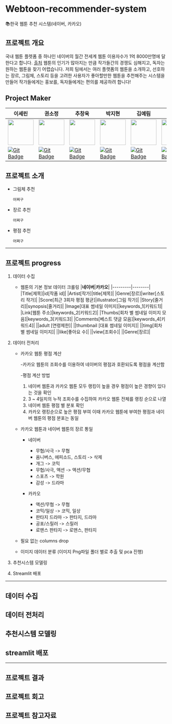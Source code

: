 # Webtoon-recommender-system
📚한국 웹툰 추천 시스템(네이버, 카카오)
## 프로젝트 개요

국내 웹툰 플렛폼 중 하나인 네이버의 월간 전세계 웹툰 이용자수가 1억 8000만명에 달한다고 합니다. [출처](https://www.upinews.kr/newsView/upi202205020041) 웹툰의 인기가 많아지는 만큼 작가들간의 경쟁도 심해지고, 독자는 원하는 웹툰을 찾기 어렵습니다. 저희 팀에서는 여러 플랫폼의 웹툰을 소개하고, 선호하는 장르, 그림체, 스토리 등을 고려한 사용자가 좋아할만한 웹툰을 추천해주는 시스템을 만들어 작가들에게는 홍보를, 독자들에게는 편의를 제공하려 합니다!

## Project Maker

|  이세린  |  권소정  |  추창욱  |  박지현  |  김예림  |  음이레  |
|--------|--------|--------|--------|--------|--------|
| <img src='https://avatars.githubusercontent.com/u/105341794?v=4' height=80 width=80></img> | <img src='https://avatars.githubusercontent.com/u/105343406?v=4' height=80 width=80></img> | <img src='https://avatars.githubusercontent.com/u/107037722?v=4' height=80 width=80></img> | <img src='https://avatars.githubusercontent.com/u/108461149?v=4' height=80 width=80></img> | <img src='https://avatars.githubusercontent.com/u/105343281?v=4' height=80 width=80></img> | <img src='https://avatars.githubusercontent.com/u/92346855?v=4' height=80 width=80></img> 
| [![Git Badge](http://img.shields.io/badge/-Github-black?style=flat-square&logo=github)](https://github.com/srinlin) | [![Git Badge](http://img.shields.io/badge/-Github-black?style=flat-square&logo=github)](https://github.com/Kwon-Sojung) | [![Git Badge](http://img.shields.io/badge/-Github-black?style=flat-square&logo=github)](https://github.com/chuchacha) | [![Git Badge](http://img.shields.io/badge/-Github-black?style=flat-square&logo=github)](https://github.com/milhaud1201) | [![Git Badge](http://img.shields.io/badge/-Github-black?style=flat-square&logo=github)](https://github.com/yelimlikelion) | [![Git Badge](http://img.shields.io/badge/-Github-black?style=flat-square&logo=github)](https://github.com/yirehE) |


## 프로젝트 소개
* 그림체 추천
  ```
  어쩌구
  ```
  
* 장르 추천
  ```
  어쩌구
  ```
  
* 평점 추천
  ```
  어쩌구
  ```

_ _ _
## 프로젝트 progress
1. 데이터 수집
    * 웹툰의 기본 정보 데이터 크롤링
      |**네이버**|**카카오**|
      |---------|--------|
      |Title[제목]|id[작품 id]|
      |Artist[작가]|title[제목]|
      |Genre[장르]|writer[스토리 작가]|
      |Score[최근 3회차 평점 평균]|illustrator[그림 작가]|
      |Story[줄거리]|synopsis[줄거리]|
      |Image[대표 썸네일 이미지]|keywords_1[키워드1]|
      |Link[웹툰 주소]|keywords_2[키워드2]|
      |Thumbs[회차 별 썸네일 이미지 모음]|keywords_3[키워드3]|
      |Comments[베스트 댓글 모음]|keywords_4[키워드4]|
      ||adult [연령제한]|
      ||thumbnail [대표 썸네일 이미지]|
      ||timg[회차 별 썸네일 이미지]|
      ||like[좋아요 수]|
      ||view[조회수]|
      ||Genre[장르]|
      
  
2. 데이터 전처리
    * 카카오 웹툰 평점 계산
    
      -카카오 웹툰의 조회수를 이용하여 네이버의 평점과 호환되도록 평점을 계산함 
      
      -평점 계산 방법
        1. 네이버 웹툰과 카카오 웹툰 모두 랭킹이 높을 경우 평점이 높은 경향이 있다는 것을 확인
        2. 3 ~ 4일치의 누적 조회수를 수집하여 카카오 웹툰 전체를 랭킹 순으로 나열
        3. 네이버 웹툰 평점 별 분포 확인
        4. 카카오 랭킹순으로 높은 평점 부여 이때 카카오 웹툰에 부여한 평점과 네이버 웹툰의 평점 분포는 동일

    * 카카오 웹툰과 네이버 웹툰의 장르 통일
     
      - 네이버
        - 무협/사극 -> 무협
        - 옴니버스, 에피소드, 스토리 -> 삭제
        - 개그 -> 코믹
        - 무협/사극, 액션 -> 액션/무협
        - 스포츠 -> 학원
        - 감성 -> 드라마 

      - 카카오
        - 액션/무협 -> 무협
        - 코믹/일상 -> 코믹, 일상
        - 판타지 드라마 -> 판타지, 드라마
        - 공포/스릴러 -> 스릴러
        - 로맨스 판타지 -> 로맨스, 판타지  
    

    * 필요 없는 columns drop
    * 이미지 데이터 분류 (이미지 Png파일 폴더 별로 추출 및 pca 진행)
  
3. 추천시스템 모델링

4. Streamlit 배포
  
_ _ _
## 데이터 수집

## 데이터 전처리

## 추천시스템 모델링

## streamlit 배포

_ _ _
## 프로젝트 결과

## 프로젝트 회고

## 프로젝트 참고자료
